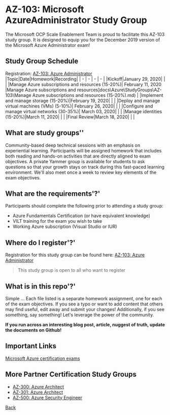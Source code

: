 # AZ-103: Microsoft AzureAdministrator Study Group

The Microsoft OCP Scale Enablement Team is proud to facilitate this AZ-103 study group. It is designed to equip you for the December 2019 version of the Microsoft Azure Administrator exam!

## Study Group Schedule

Registration:  [AZ-103: Azure Administrator](https://msuspartners.eventbuilder.com/AZ103StudyGroup) 
|Topic|Date|Homework|Recording|
| - | - | - | - |
|Kickoff|January 29, 2020| | |
|Manage Azure subscriptions and resources (15-20%)| February 11, 2020 |Manage Azure subscriptions and resources]docs\Azure\StudyGroups\AZ-103\Manage Azure subscriptions and resources (15-20%).md) |
|Implement and manage storage (15-20%)|February 19, 2020| | |
|Deploy and manage virtual machines (VMs) (5-10%)| February 26, 2020| | |
|Configure and manage virtual networks (30-35%)| March 03, 2020|  | |
|Manage identities (15-20%)|March 11, 2020| | |
|Final Review|March 18, 2020| | |

## What are study groups''

Community-based deep technical sessions with an emphasis on experiential learning.  Participants will be assigned homework that includes both reading and hands-on activities that are directly aligned to exam objectives.  A private Yammer group is available for students to ask questions so that your growth stays on track during this fast-paced learning environment. We'll also meet once a week to review key elements of the exam objectives.

## What are the requirements'?'

Participants should complete the following prior to attending a study group:

- Azure Fundamentals Certification (or have equivalent knowledge)
- VILT training for the exam you wish to take
- Working Azure subscription (Visual Studio or IUR)

## Where do I register'?'

Registration for this study group can be found here:
[AZ-103: Azure Administrator](https://msuspartners.eventbuilder.com/AZ103StudyGroup)

>This study group is open to all who want to register

## What is in this repo'?'

Simple ... Each file listed is a separate homework assignment, one for each of the exam objectives.
If you see a typo or want to add content that others may find useful, edit away and submit your changes!
Additionally, if you see something, say something!  Let's leverage the power of the community.

**If you run across an interesting blog post, article, nuggest of truth, update the documents on Github!**

## Important Links

[Microsoft Azure certification exams](https://www.microsoft.com/en-us/learning/azure-exams.aspx)

## More Partner Certification Study Groups

- [AZ-300: Azure Architect](https://msuspartners.eventbuilder.com/AZ-300)
- [AZ-301: Azure Architect](https://msuspartners.eventbuilder.com/AZ-301)
- [AZ-500: Azure Security Engineer](https://msuspartners.eventbuilder.com/AZ500StudyGroup)

[Back](../)

